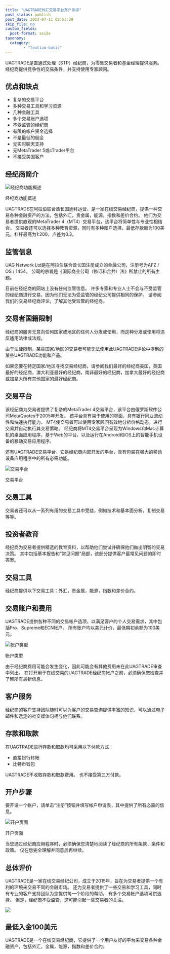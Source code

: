 ```yaml
---
title: "UAGTRADE外汇交易平台开户测评"
post_status: publish
post_date: 2023-07-11 02:53:29
skip_file: no
custom_fields: 
  post-format: aside
taxonomy:
  category:
        - "toutiao-basic"
---
```


UAGTRADE是直通式处理（STP）经纪商，为零售交易者和基金经理提供服务。 经纪商提供竞争性的交易条件，并支持使用专家顾问。

## 优点和缺点

- 复杂的交易平台
- 多种交易工具和学习资源
- 几种金融工具
- 多个交易账户选项
- 不受监管的经纪商
- 有限的帐户资金选择
- 不是最低的佣金
- 无实时聊天支持
- 无MetaTrader 5或cTrader平台
- 不接受美国客户

## 经纪商简介

![经纪商功能概述](https://cdn.fendou.la/funstoutiao/2020/11/UAGTRADE-Review-Features-Overview.png "经纪商功能概述")

经纪商功能概述

UAGTRADE在阿拉伯联合酋长国迪拜运营，是一家在线交易经纪商，提供一种交易各种金融资产的方法，包括外汇，贵金属，能源，指数和差价合约。 他们为交易者提供直观的MetaTrader 4（MT4）交易平台，该平台将简单性与专业性相结合。 交易者还可以选择多种教育资源，同时有多种账户选择，最低存款额为100美元，杠杆最高为1:200，点差为0.3。

## 监管信息

UAG Network Ltd是在阿拉伯联合酋长国注册成立的金融公司，注册号为AFZ / OS / 1454。 公司的宗旨是《国际商业公司（修订和合并）法》所禁止的所有主题。

目前在经纪商的网站上没有任何监管信息。 许多专家和专业人士不会与不受监管的经纪商进行交易，因为他们无法为受监管的经纪公司提供相同的保护。 请参阅我们的交易经纪商评论，了解其他受监管的经纪商。

## 交易者国籍限制

经纪商的服务无意向任何国家或地区的任何人分发或使用，而这种分发或使用将违反适用法律或法规。

由于法律限制，某些国家/地区的交易者可能无法使用此UAGTRADE评论中提到的某些UAGTRADE功能和产品。

如果您要在特定国家/地区寻找交易经纪商，请参阅我们最好的经纪商美国，英国最好的经纪商，澳大利亚最好的经纪商，南非最好的经纪商，加拿大最好的经纪商或加拿大所有其他国家的最好经纪商。

## 交易平台

该经纪商为交易者提供了复杂的MetaTrader 4交易平台，该平台由俄罗斯软件公司MetaQuotes于2005年开发。 该平台具有易于使用的界面，具有银行同业流动性和快速执行能力。 MT4使交易者可以使用专家顾问有效地分析价格动态，进行交易并自动执行其交易策略。 经纪商将MT4交易平台呈现为Windows和Mac计算机的桌面应用程序，基于Web的平台，以及运行在Android和iOS上的智能手机设备的移动交易应用程序。

还有UAGTRADE交易平台，它是经纪商内部开发的平台，具有包装在强大的移动设备应用程序中的所有必需功能。

![交易平台](https://cdn.fendou.la/funstoutiao/2020/11/UAGTRADE-Review-Trading-Platform-1024x393.jpg "交易平台")

交易平台

## 交易工具

交易者还可以从一系列有用的交易工具中受益，例如技术和基本面分析，复制交易等等。

## 投资者教育

经纪商为交易者提供精选的教育资料，以帮助他们尝试并确保他们做出明智的交易决策。 其中包括基本报告和“常见问题”局部，该部分提供客户最常见问题的即时答案。

## 交易工具

经纪商提供以下交易工具：外汇，贵金属，能源，指数和差价合约。

## 交易账户和费用

UAGTRADE提供各种不同的交易帐户选项，以满足客户的个人交易需求，其中包括Pro，Supreme和ECN帐户。 所有账户均以美元计价，最低期初余额为100美元。

![帐户类型](https://cdn.fendou.la/funstoutiao/2020/11/UAGTRADE-Review-Account-Types.png "帐户类型")

帐户类型

由于经纪商费用可能会发生变化，因此可能会有其他费用未在此UAGTRADE审查中列出。 在打开用于在线交易的UAGTRADE经纪商帐户之前，必须确保您检查并了解所有最新信息。

## 客户服务

经纪商的客户支持团队随时可以为客户的交易查询提供丰富的知识，可以通过电子邮件和选定的社交媒体句柄与他们联系。

## 存款和取款

在UAGTRADE进行存款和取款均可采用以下付款方式：

- 直接银行转帐
- 比特币钱包

UAGTRADE不收取存款和取款费用。 也不接受第三方付款。

## 开户步骤

要开设一个帐户，请单击“注册”按钮并填写帐户申请表，其中提供了所有必需的信息。

![开户页面](https://cdn.fendou.la/funstoutiao/2020/11/UAGTRADE-Review-Account-Opening-Page.jpg "开户页面")

开户页面

当您通过经纪商应用程序时，必须确保您清楚地阅读了经纪商的所有条款，条件和政策。 仅在您完全理解并同意后再继续。

## 总体评价

UAGTRADE是一家在线交易经纪公司，成立于2015年，旨在为交易者提供一个有利的环境来交易不同的金融市场。 还为交易者提供了一些交易和学习工具，同时有专业的客户支持团队为您提供每一个阶段的帮助。 有多个交易帐户选项可供选择。 但是，经纪商不受监管，这可能引起一些交易者的关注。

![](https://cdn.fendou.la/funstoutiao/2020/11/UAGTRADE-Logo.png)

## 最低入金100美元

UAGTRADE是一个在线交易经纪商，它提供了一个用户友好的平台来交易各种金融资产，包括外汇，金属，能源，指数和差价合约。
